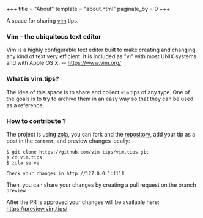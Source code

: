 +++
title = "About"
template = "about.html"
paginate_by = 0
+++

A space for sharing [vim](https://www.vim.org/) tips.

### Vim - the ubiquitous text editor

Vim is a highly configurable text editor built to make creating and changing any
kind of text very efficient. It is included as "vi" with most UNIX systems and
with Apple OS X. -- https://www.vim.org/

### What is vim.tips?

The idea of this space is to share and collect `vim` tips of any type.  One of the
goals is to try to archive them in an easy way so that they can be used as a
reference.

### How to contribute ?

The project is using [zola](https://www.getzola.org/), you can fork and the
[repository](https://github.com/vim-tips/vim.tips), add your tip as a post in the
`content`, and preview changes locally:

```
$ git clone https://github.com/vim-tips/vim.tips.git
$ cd vim.tips
$ zola serve

Check your changes in http://127.0.0.1:1111
```

Then, you can share your changes by creating a pull request on the branch `preview`

After the PR is approved your changes will be available here: https://preview.vim.tips/
